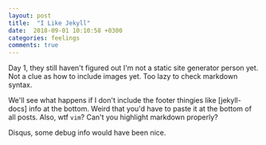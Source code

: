```yaml
---
layout: post
title:  "I Like Jekyll"
date:  2018-09-01 10:10:58 +0300
categories: feelings
comments: true
---
```


Day 1, they still haven't figured out I'm not a static site generator person yet. Not a clue as how to include images yet. Too lazy to check markdown syntax.

We'll see what happens if I don't include the footer thingies like [jekyll-docs] info at the bottom. Weird that you'd have to paste it at the bottom of all posts. Also, wtf `vim`? Can't you highlight markdown properly? 

Disqus, some debug info would have been nice.